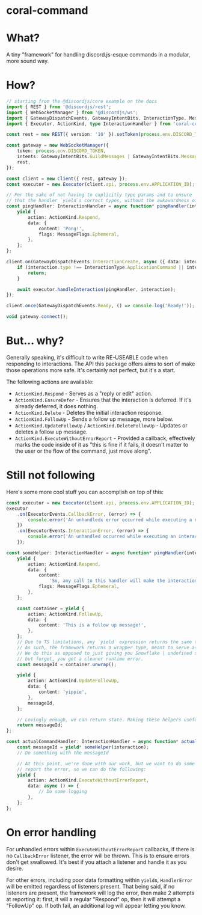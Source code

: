 # coral-command

# What?

A tiny "framework" for handling discord.js-esque commands in a modular, more sound way.

# How?

```ts
// starting from the @discordjs/core example on the docs
import { REST } from '@discordjs/rest';
import { WebSocketManager } from '@discordjs/ws';
import { GatewayDispatchEvents, GatewayIntentBits, InteractionType, MessageFlags, Client } from '@discordjs/core';
import { Executor, ActionKind, type InteractionHandler } from 'coral-command';

const rest = new REST({ version: '10' }).setToken(process.env.DISCORD_TOKEN);

const gateway = new WebSocketManager({
	token: process.env.DISCORD_TOKEN,
	intents: GatewayIntentBits.GuildMessages | GatewayIntentBits.MessageContent,
	rest,
});

const client = new Client({ rest, gateway });
const executor = new Executor(client.api, process.env.APPLICATION_ID);

// For the sake of not having to explicitly type params and to ensure
// that the handler `yield`s correct types, without the awkawardness of errors when calling `executor.handleInteraction()`
const pingHandler: InteractionHandler = async function* pingHandler(interaction) {
	yield {
		action: ActionKind.Respond,
		data: {
			content: 'Pong!',
			flags: MessageFlags.Ephemeral,
		},
	};
};

client.on(GatewayDispatchEvents.InteractionCreate, async ({ data: interaction, api }) => {
	if (interaction.type !== InteractionType.ApplicationCommand || interaction.data.name !== 'ping') {
		return;
	}

	await executor.handleInteraction(pingHandler, interaction);
});

client.once(GatewayDispatchEvents.Ready, () => console.log('Ready!'));

void gateway.connect();
```

# But... why?

Generally speaking, it's difficult to write RE-USEABLE code when responding to interactions. The API this package offers
aims to sort of make those operations more safe. It's certainly not perfect, but it's a start.

The following actions are available:

- `ActionKind.Respond` - Serves as a "reply or edit" action.
- `ActionKind.EnsureDefer` - Ensures that the interaction is deferred. If it's already deferred, it does nothing.
- `ActionKind.Delete` - Deletes the initial interaction response.
- `ActionKind.FollowUp` - Sends a follow up message, more below.
- `ActionKind.UpdateFollowUp` / `ActionKind.DeleteFollowUp` - Updates or deletes a follow up message.
- `ActionKind.ExecuteWithoutErrorReport` - Provided a callback, effectively marks the code inside of it as "this is fine if it fails, it doesn't matter to the user or the flow of the command, just move along".

# Still not following

Here's some more cool stuff you can accomplish on top of this:

```ts
const executor = new Executor(client.api, process.env.APPLICATION_ID);
executor
	.on(ExecutorEvents.CallbackError, (error) => {
		console.error('An unhandledx error occurred while executing a non-report:', error);
	})
	.on(ExecutorEvents.InteractionError, (error) => {
		console.error('An unhandled occurred while executing an interaction:', error);
	});

const someHelper: InteractionHandler = async function* pingHandler(interaction): Promise<Snowflake> {
	yield {
		action: ActionKind.Respond,
		data: {
			content:
				'So, any call to this handler will make the interaction response into... this! Regardless of it was already sent or not.',
			flags: MessageFlags.Ephemeral,
		},
	};

	const container = yield {
		action: ActionKind.FollowUp,
		data: {
			content: 'This is a follow up message!',
		},
	};
	// Due to TS limitations, any `yield` expression returns the same type regardless of what you yield.
	// As such, the framework returns a wrapper type, meant to serve as a sort of type cast (i.e. "yes, this is a follow up")
	// We do this as opposed to just giving you Snowflake | undefined so that in case you actually change it to be a different action
	// but forget, you get a cleaner runtime error.
	const messageId = container.unwrap();

	yield {
		action: ActionKind.UpdateFollowUp,
		data: {
			content: 'yippie',
		},
		messageId,
	};

	// Lovingly enough, we can return state. Making these helpers useful for "prompting" the user for something.
	return messageId;
};

const actualCommandHandler: InteractionHandler = async function* actualCommandHandler(interaction) {
	const messageId = yield* someHelper(interaction);
	// Do something with the messageId

	// At this point, we're done with our work, but we want to do some logging. If our code throws, we don't want to
	// report the error, so we can do the following:
	yield {
		action: ActionKind.ExecuteWithoutErrorReport,
		data: async () => {
			// Do some logging
		},
	};
};
```

# On error handling

For unhandled errors within `ExecuteWithoutErrorReport` callbacks, if there is no `CallbackError` listener, the error will be thrown.
This is to ensure errors don't get swallowed. It's best if you attach a listener and handle it as you desire.

For other errors, including poor data formatting within `yield`s, `HandlerError` will be emitted regardless of listeners present.
That being said, if no listeners are present, the framework will log the error, then make 2 attempts at reporting it:
first, it will a regular "Respond" op, then it will attempt a "FollowUp" op. If both fail, an additional log will appear
letting you know.
